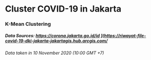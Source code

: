 # Cluster COVID-19 in Jakarta
### K-Mean Clustering 
##### Data Sources: https://corona.jakarta.go.id/id ](https://riwayat-file-covid-19-dki-jakarta-jakartagis.hub.arcgis.com/
###### Data taken in 10 November 2020 (10:00 GMT +7)
